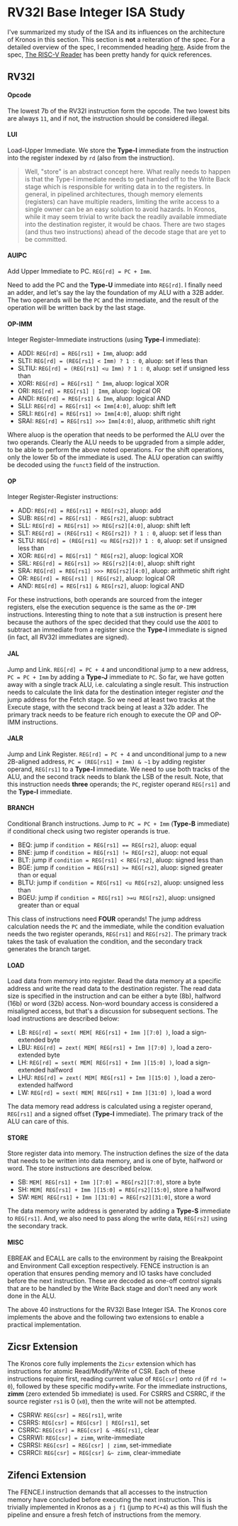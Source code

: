 # RV32I Base Integer ISA Study

I've summarized my study of the ISA and its influences on the architecture of Kronos in this section. This section is **not** a reiteration of the spec. For a detailed overview of the spec, I recommended heading [here](https://riscv.org/specifications/). Aside from the spec, [The RISC-V Reader](http://riscvbook.com/) has been pretty handy for quick references.


## RV32I

#### Opcode

The lowest 7b of the RV32I instruction form the opcode. The two lowest bits are always `11`, and if not, the instruction should be considered illegal.


#### LUI

Load-Upper Immediate. We store the **Type-I** immediate from the instruction into the register indexed by `rd` (also from the instruction). 

> Well, "store" is an abstract concept here. What really needs to happen is that the Type-I immediate needs to get handed off to the Write Back stage  which is responsible for writing data in to the registers. In general, in pipelined architectures, though memory elements (registers) can have multiple readers, limiting the write access to a single owner can be an easy solution to avoid hazards. In Kronos, while it may seem trivial to write back the readily available immediate into the destination register, it would be chaos. There are two stages (and thus two instructions) ahead of the decode stage that are yet to be committed.


#### AUIPC

Add Upper Immediate to PC. `REG[rd] = PC + Imm`.

Need to add the PC and the **Type-U** immediate into `REG[rd]`. I finally need an adder, and let's say the lay the foundation of my ALU with a 32B adder. The two operands will be the `PC` and the immediate, and the result of the operation will be written back by the last stage.


#### OP-IMM

Integer Register-Immediate instructions (using **Type-I** immediate):

- ADDI: `REG[rd] = REG[rs1] + Imm`, aluop: add
- SLTI: `REG[rd] = (REG[rs1] < Imm) ? 1 : 0`, aluop: set if less than
- SLTIU: `REG[rd] = (REG[rs1] <u Imm) ? 1 : 0`, aluop: set if unsigned less than
- XORI: `REG[rd] = REG[rs1] ^ Imm`, aluop: logical XOR
- ORI: `REG[rd] = REG[rs1] | Imm`, aluop: logical OR
- ANDI: `REG[rd] = REG[rs1] & Imm`, aluop: logical AND
- SLLI: `REG[rd] = REG[rs1] << Imm[4:0]`, aluop: shift left
- SRLI: `REG[rd] = REG[rs1] >> Imm[4:0]`, aluop: shift right
- SRAI: `REG[rd] = REG[rs1] >>> Imm[4:0]`, aluop, arithmetic shift right 

Where aluop is the operation that needs to be performed the ALU over the two operands. Clearly the ALU needs to be upgraded from a simple adder, to be able to perform the above noted operations. For the shift operations, only the lower 5b of the immediate is used. The ALU operation can swiftly be decoded using the `funct3` field of the instruction.


#### OP

Integer Register-Register instructions:

- ADD: `REG[rd] = REG[rs1] + REG[rs2]`, aluop: add
- SUB: `REG[rd] = REG[rs1] - REG[rs2]`, aluop: subtract
- SLL: `REG[rd] = REG[rs1] >> REG[rs2][4:0]`, aluop: shift left
- SLT: `REG[rd] = (REG[rs1] < REG[rs2]) ? 1 : 0`, aluop: set if less than
- SLTU: `REG[rd] = (REG[rs1] <u REG[rs2])? 1 : 0`, aluop: set if unsigned less than
- XOR: `REG[rd] = REG[rs1] ^ REG[rs2]`, aluop: logical XOR
- SRL: `REG[rd] = REG[rs1] >> REG[rs2][4:0]`, aluop: shift right
- SRA: `REG[rd] = REG[rs1] >>> REG[rs2][4:0]`, aluop: arithmetic shift right
- OR: `REG[rd] = REG[rs1] | REG[rs2]`, aluop: logical OR
- AND: `REG[rd] = REG[rs1] & REG[rs2]`, aluop: logical AND

For these instructions, both operands are sourced from the integer registers, else the execution sequence is the same as the `OP-IMM` instructions. Interesting thing to note that a `SUB` instruction is present here because the authors of the spec decided that they could use the `ADDI` to subtract an immediate from a register since the **Type-I** immediate is signed (in fact, all RV32I immediates are signed).


#### JAL

Jump and Link. `REG[rd] = PC + 4` and unconditional jump to a new address, `PC = PC + Imm` by adding a **Type-J** immediate to `PC`. So far, we have gotten away with a single track ALU, i.e. calculating a single result. This instruction needs to calculate the link data for the destination integer register _and_ the jump address for the Fetch stage. So we need at least two tracks at the Execute stage, with the second track being at least a 32b adder. The primary track needs to be feature rich enough to execute the OP and OP-IMM instructions.


#### JALR

Jump and Link Register. `REG[rd] = PC + 4` and unconditional jump to a new 2B-aligned address, `PC = (REG[rs1] + Imm) & ~1` by adding register operand, `REG[rs1]` to a **Type-I** immediate. We need to use both tracks of the ALU, and the second track needs to blank the LSB of the result. Note, that this instruction needs **three** operands; the `PC`, register operand `REG[rs1]` and the **Type-I** immediate.


#### BRANCH

Conditional Branch instructions. Jump to `PC = PC + Imm` (**Type-B** immediate) if conditional check using two register operands is true.

- BEQ: jump if `condition = REG[rs1] == REG[rs2]`, aluop: equal
- BNE: jump if `condition = REG[rs1] != REG[rs2]`, aluop: not equal
- BLT: jump if `condition = REG[rs1] < REG[rs2]`, aluop: signed less than
- BGE: jump if `condition = REG[rs1] >= REG[rs2]`, aluop: signed greater than or equal
- BLTU: jump if `condition = REG[rs1] <u REG[rs2]`, aluop: unsigned less than
- BGEU: jump if `condition = REG[rs1] >=u REG[rs2]`, aluop: unsigned greater than or equal

This class of instructions need **FOUR** operands! The jump address calculation needs the `PC` and the immediate, while the condition evaluation needs the two register operands, `REG[rs1]` and `REG[rs2]`. The primary track takes the task of evaluation the condition, and the secondary track generates the branch target.


#### LOAD

Load data from memory into register. Read the data memory at a specific address and write the read data to the destination register. The read data size is specified in the instruction and can be either a byte (8b), halfword (16b) or word (32b) access. Non-word boundary access is considered a misaligned access, but that's a discussion for subsequent sections. The load instructions are described below:

- LB: `REG[rd] = sext( MEM[ REG[rs1] + Imm ][7:0] )`, load a sign-extended byte
- LBU: `REG[rd] = zext( MEM[ REG[rs1] + Imm ][7:0] )`, load a zero-extended byte
- LH: `REG[rd] = sext( MEM[ REG[rs1] + Imm ][15:0] )`, load a sign-extended halfword
- LHU: `REG[rd] = zext( MEM[ REG[rs1] + Imm ][15:0] )`, load a zero-extended halfword
- LW: `REG[rd] = sext( MEM[ REG[rs1] + Imm ][31:0] )`, load a word

The data memory read address is calculated using a register operand, `REG[rs1]` and a signed offset (**Type-I** immediate). The primary track of the ALU can care of this.


#### STORE

Store register data into memory. The instruction defines the size of the data that needs to be written into data memory, and is one of byte, halfword or word. The store instructions are described below.

- SB: `MEM[ REG[rs1] + Imm ][7:0] = REG[rs2][7:0]`, store a byte
- SH: `MEM[ REG[rs1] + Imm ][15:0] = REG[rs2][15:0]`, store a halfword
- SW: `MEM[ REG[rs1] + Imm ][31:0] = REG[rs2][31:0]`, store a word

The data memory write address is generated by adding a **Type-S** immediate to `REG[rs1]`. And, we also need to pass along the write data, `REG[rs2]` using the secondary track.


#### MISC

EBREAK and ECALL are calls to the environment by raising the Breakpoint and Environment Call exception respectively. FENCE instruction is an operation that ensures pending memory and IO tasks have concluded before the next instruction. These are decoded as one-off control signals that are to be handled by the Write Back stage and don't need any work done in the ALU.

The above 40 instructions for the RV32I Base Integer ISA. The Kronos core implements the above and the following two extensions to enable a practical implementation.


## Zicsr Extension

The Kronos core fully implements the `Zicsr` extension which has instructions for atomic Read/Modify/Write of CSR. Each of these instructions require first, reading current value of `REG[csr]` onto `rd` (if `rd != 0`), followed by these specific modify+write. For the immediate instructions, **zimm** (zero extended 5b immediate) is used. For CSRRS and CSRRC, if the source register `rs1` is 0 (`x0`), then the write will not be attempted.

- CSRRW: `REG[csr] = REG[rs1]`, write
- CSRRS: `REG[csr] = REG[csr] | REG[rs1]`, set
- CSRRC: `REG[csr] = REG[csr] & ~REG[rs1]`, clear
- CSRRWI: `REG[csr] = zimm`, write-immediate
- CSRRSI: `REG[csr] = REG[csr] | zimm`, set-immediate
- CSRRCI: `REG[csr] = REG[csr] &~ zimm`, clear-immediate


## Zifenci Extension

The FENCE.I instruction demands that all accesses to the instruction memory have concluded before executing the next instruction. This is trivially implemented in Kronos as a `j f1` (jump to `PC+4`) as this will flush the pipeline and ensure a fresh fetch of instructions from the memory.
